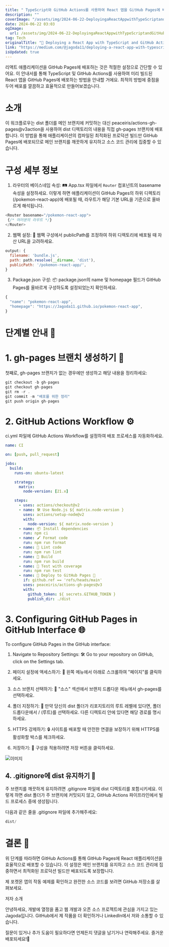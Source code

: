 ```yaml
---
title: " TypeScript와 GitHub Actions를 사용하여 React 앱을 GitHub Pages에 배포하는 방법 "
description: ""
coverImage: "/assets/img/2024-06-22-DeployingaReactAppwithTypeScriptandGitHubActionstoGitHubPages_0.png"
date: 2024-06-22 03:03
ogImage: 
  url: /assets/img/2024-06-22-DeployingaReactAppwithTypeScriptandGitHubActionstoGitHubPages_0.png
tag: Tech
originalTitle: "🚀 Deploying a React App with TypeScript and GitHub Actions to GitHub Pages 🚀"
link: "https://medium.com/@jagoda11/deploying-a-react-app-with-typescript-and-github-actions-to-github-pages-93c12d6c6675"
isUpdated: true
---
```





리액트 애플리케이션을 GitHub Pages에 배포하는 것은 적절한 설정으로 간단할 수 있어요. 이 안내서를 통해 TypeScript 및 GitHub Actions를 사용하여 미리 빌드된 React 앱을 GitHub Pages에 배포하는 방법을 안내할 거에요. 최적의 방법에 중점을 두어 배포를 깔끔하고 효율적으로 만들어보겠습니다.

# 소개

이 워크플로우는 dist 폴더를 메인 브랜치에 커밋하는 대신 peaceiris/actions-gh-pages@v3action을 사용하여 dist 디렉토리의 내용을 직접 gh-pages 브랜치에 배포합니다. 이 방법을 통해 애플리케이션의 컴파일된 최적화된 프로덕션 빌드만 GitHub Pages에 배포되므로 메인 브랜치를 깨끗하게 유지하고 소스 코드 관리에 집중할 수 있습니다.

# 구성 세부 정보

<div class="content-ad"></div>

1. 라우터의 베이스네임 속성: 🛤️
App.tsx 파일에서 `Router` 컴포넌트의 basename 속성을 설정하세요. 이렇게 하면 애플리케이션이 GitHub Pages의 하위 디렉토리 (/pokemon-react-app)에 배포될 때, 라우트가 해당 기본 URL을 기준으로 올바르게 해석됩니다.

```js
<Router basename="/pokemon-react-app">
 {/* 여러분의 라우트 */}
</Router>
```

2. 웹팩 설정: 🔧
웹팩 구성에서 publicPath를 조정하여 하위 디렉토리에 배포될 때 자산 URL을 고려하세요.

```js
output: {
  filename: 'bundle.js',
  path: path.resolve(__dirname, 'dist'),
  publicPath: '/pokemon-react-app/',
}
```

<div class="content-ad"></div>

3. Package.json 구성: 📦
package.json의 name 및 homepage 필드가 GitHub Pages를 올바르게 구성하도록 설정되었는지 확인하세요.

```js
{
  "name": "pokemon-react-app",
  "homepage": "https://Jagoda11.github.io/pokemon-react-app",
}
```

# 단계별 안내 📝

# 1. gh-pages 브랜치 생성하기 🌿

<div class="content-ad"></div>

첫째로, gh-pages 브랜치가 없는 경우에만 생성하고 해당 내용을 정리하세요:

```js
git checkout -b gh-pages
git checkout gh-pages
git rm -r .
git commit -m "배포를 위한 정리"
git push origin gh-pages
```

# 2. GitHub Actions Workflow ⚙️

ci.yml 파일에 GitHub Actions Workflow를 설정하여 배포 프로세스를 자동화하세요.

<div class="content-ad"></div>

```yaml
name: CI

on: [push, pull_request]

jobs:
  build:
    runs-on: ubuntu-latest

    strategy:
      matrix:
        node-version: [21.x]

    steps:
      - uses: actions/checkout@v2
      - name: 🛠️ Use Node.js ${ matrix.node-version }
        uses: actions/setup-node@v2
        with:
          node-version: ${ matrix.node-version }
      - name: 📦 Install dependencies
        run: npm ci
      - name: 🖌️ Format code
        run: npm run format
      - name: 🧹 Lint code
        run: npm run lint
      - name: 🔨 Build
        run: npm run build
      - name: 🧪 Test with coverage
        run: npm run test
      - name: 🚀 Deploy to GitHub Pages 🚀
        if: github.ref == 'refs/heads/main'
        uses: peaceiris/actions-gh-pages@v3
        with:
          github_token: ${ secrets.GITHUB_TOKEN }
          publish_dir: ./dist
```

# 3. Configuring GitHub Pages in GitHub Interface 🌐

To configure GitHub Pages in the GitHub interface:

1. Navigate to Repository Settings: 🛠️
Go to your repository on GitHub, click on the Settings tab.

<div class="content-ad"></div>

2. 페이지 설정에 액세스하기: 📄
왼쪽 메뉴에서 아래로 스크롤하여 "페이지"를 클릭하세요.

3. 소스 브랜치 선택하기: 🌳
"소스" 섹션에서 브랜치 드롭다운 메뉴에서 gh-pages를 선택하세요.

4. 폴더 지정하기: 📁
만약 당신의 dist 폴더가 리포지토리의 루트 레벨에 있다면, 폴더 드롭다운에서 / (루트)를 선택하세요. 다른 디렉토리 안에 있다면 해당 경로를 명시하세요.

5. HTTPS 강제하기: 🔒
사이트를 배포할 때 안전한 연결을 보장하기 위해 HTTPS를 활성화할 박스를 체크하세요.

<div class="content-ad"></div>

6. 저장하기: 💾
구성을 적용하려면 저장 버튼을 클릭하세요.

![이미지](/assets/img/2024-06-22-DeployingaReactAppwithTypeScriptandGitHubActionstoGitHubPages_0.png)

## 4. .gitignore에 dist 유지하기 🚫

주 브랜치를 깨끗하게 유지하려면 .gitignore 파일에 dist 디렉토리를 포함시키세요. 이렇게 하면 dist 폴더가 주 브랜치에 커밋되지 않고, GitHub Actions 파이프라인에서 빌드 프로세스 중에 생성됩니다.

<div class="content-ad"></div>

 다음과 같은 줄을 .gitignore 파일에 추가해주세요:

```js
dist/
```

# 결론 🎉

위 단계를 따라하면 GitHub Actions를 통해 GitHub Pages에 React 애플리케이션을 효율적으로 배포할 수 있습니다. 이 설정은 메인 브랜치를 유지하고 소스 코드 관리에 집중하면서 최적화된 프로덕션 빌드만 배포되도록 보장합니다.

<div class="content-ad"></div>

제 포켓몬 앱의 작동 예제를 확인하고 완전한 소스 코드를 보려면 GitHub 저장소를 살펴보세요.

저자 소개

안녕하세요, 개발에 열정을 품고 웹 개발과 오픈 소스 프로젝트에 관심을 가지고 있는 Jagoda입니다. GitHub에서 제 작품을 더 확인하거나 LinkedIn에서 저와 소통할 수 있습니다.

질문이 있거나 추가 도움이 필요하다면 언제든지 댓글을 남기거나 연락해주세요. 즐거운 배포되세요!🌟